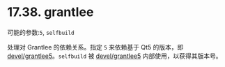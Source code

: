 # 17.38. grantlee

可能的参数:`5`, `selfbuild`

处理对 Grantlee 的依赖关系。指定 `5` 来依赖基于 Qt5 的版本，即 [devel/grantlee5](https://cgit.freebsd.org/ports/tree/devel/grantlee5/pkg-descr)。`selfbuild` 被 [devel/grantlee5](https://cgit.freebsd.org/ports/tree/devel/grantlee5/pkg-descr) 内部使用，以获得其版本号。

